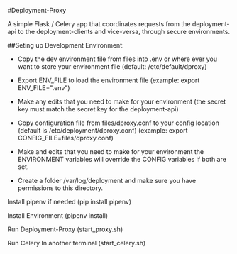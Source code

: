 #Deployment-Proxy

A simple Flask / Celery app that coordinates requests from the deployment-api
to the deployment-clients and vice-versa, through secure environments.

##Seting up Development Environment:
   - Copy the dev environment file from files into .env or where ever you want to store your environment file 
(default: /etc/default/dproxy)
   - Export ENV_FILE to load the environment file
(example: export ENV_FILE=".env")

   - Make any edits that you need to make for your environment
(the secret key must match the secret key for the deployment-api)

   - Copy configuration file from files/dproxy.conf to your config location
(default is /etc/deployment/dproxy.conf)
(example: export CONFIG_FILE=files/dproxy.conf)

   - Make and edits that you need to make for your environment
the ENVIRONMENT variables will override the CONFIG variables if both are set.

   - Create a folder /var/log/deployment and make sure you have permissions to this directory.

Install pipenv if needed
(pip install pipenv)

Install Environment
(pipenv install)

Run Deployment-Proxy
(start_proxy.sh)

Run Celery
In another terminal
(start_celery.sh)
